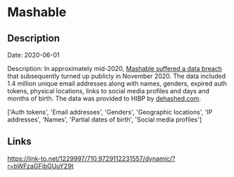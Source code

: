 # Mashable

## Description

Date: 2020-06-01

Description:
In approximately mid-2020, <a href="https://portswigger.net/daily-swig/data-breach-at-mashable-leaks-users-nbsp-personal-information-online" target="_blank" rel="noopener">Mashable suffered a data breach</a> that subsequently turned up publicly in November 2020. The data included 1.4 million unique email addresses along with names, genders, expired auth tokens, physical locations, links to social media profiles and days and months of birth. The data was provided to HIBP by <a href="https://dehashed.com/" target="_blank" rel="noopener">dehashed.com</a>.


['Auth tokens', 'Email addresses', 'Genders', 'Geographic locations', 'IP addresses', 'Names', 'Partial dates of birth', 'Social media profiles']

## Links

https://link-to.net/1229997/710.9729112231557/dynamic/?r=bWFzaGFibGUuY29t